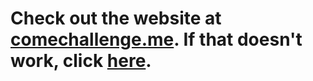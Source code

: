 # Check out the website at [comechallenge.me](http://comechallenge.me). If that doesn't work, click [here](http://cathy-chen.github.io/challenge-link/). 
